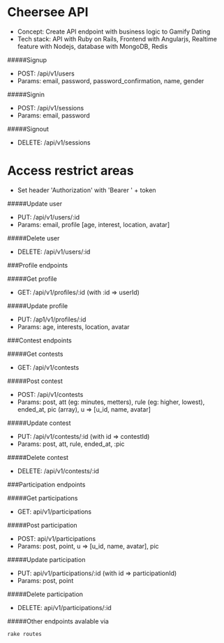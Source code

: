 # Cheersee API
* Concept: Create API endpoint with business logic to Gamify Dating
* Tech stack: API with Ruby on Rails, Frontend with Angularjs, Realtime feature with Nodejs, database with MongoDB, Redis

#####Signup
* POST: /api/v1/users
* Params: email, password, password_confirmation, name, gender

#####Signin
* POST: /api/v1/sessions
* Params: email, password

#####Signout
* DELETE: /api/v1/sessions

# Access restrict areas
* Set header 'Authorization' with 'Bearer ' + token

#####Update user
* PUT: /api/v1/users/:id
* Params: email, profile [age, interest, location, avatar]

#####Delete user
* DELETE: /api/v1/users/:id

###Profile endpoints

#####Get profile
* GET: /api/v1/profiles/:id (with :id => userId)

#####Update profile
* PUT: /ap1/v1/profiles/:id
* Params: age, interests, location, avatar

###Contest endpoints

#####Get contests
* GET: /api/v1/contests

#####Post contest
* POST: /api/v1/contests
* Params: post, att (eg: minutes, metters), rule (eg: higher, lowest), ended_at, pic (array), u => [u_id, name, avatar]

#####Update contest
* PUT: /api/v1/contests/:id (with id => contestId)
* Params: post, att, rule, ended_at, :pic

#####Delete contest
* DELETE: /api/v1/contests/:id

###Participation endpoints

#####Get participations
* GET: api/v1/participations

#####Post participation
* POST: api/v1/participations
* Params: post, point, u => [u_id, name, avatar], pic

#####Update participation
* PUT: api/v1/participations/:id (with id => participationId)
* Params: post, point

#####Delete participation
* DELETE: api/v1/participations/:id

#####Other endpoints avalable via
```
rake routes
```
